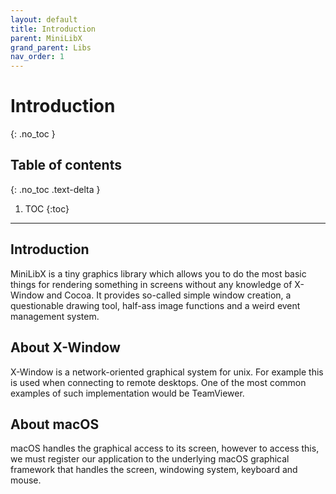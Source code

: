 ```yaml
---
layout: default
title: Introduction
parent: MiniLibX
grand_parent: Libs
nav_order: 1
---
```


# Introduction
{: .no_toc }

## Table of contents
{: .no_toc .text-delta }

1. TOC
{:toc}

---

## Introduction

MiniLibX is a tiny graphics library which allows you to do the most basic
things for rendering something in screens without any knowledge of X-Window and
Cocoa. It provides so-called simple window creation, a questionable drawing
tool, half-ass image functions and a weird event management system.

## About X-Window

X-Window is a network-oriented graphical system for unix. For example this is
used when connecting to remote desktops. One of the most common examples of such
implementation would be TeamViewer.

## About macOS

macOS handles the graphical access to its screen, however to access this, we
must register our application to the underlying macOS graphical framework that
handles the screen, windowing system, keyboard and mouse.

